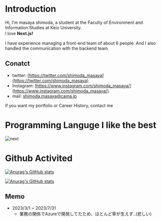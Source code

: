 # Introduction
Hi, I'm masaya shimoda, a student at the Faculty of Environment and Information Studies at Keio University.  
I love **Next.js!**　　

I have experience managing a front-end team of about 6 people. And I also handled the communication with the backend team.

## Conatct
- twitter: [https://twitter.com/shimoda_masaya](https://twitter.com/shimoda_masaya)
- Instagram: [https://www.instagram.com/shimoda_masaya/](https://www.instagram.com/shimoda_masaya/)
- mail: [shimoda.masaya@cama.jp](mailto:shimoda.masaya@cama.jp)
  
if you want my portfolio or Career History, contact me

# Programming Languge I like the best
![next](https://github.com/masaya80/masaya80/assets/104957915/be014062-92ac-4640-bd44-4d054ba51562)


# Github Activited
[![Anurag's GitHub stats](https://github-readme-stats-git-main-anisakis.vercel.app/api/top-langs/?username=masaya80&theme=dark&layout=compact)](https://github.com/anuraghazra/github-readme-stats)

[![Anurag's GitHub stats](https://github-readme-stats-git-main-anisakis.vercel.app/api?username=masaya80&show_icons=true&theme=dark&count_private=true&line_height=40)](https://github.com/anuraghazra/github-readme-stats)


## Memo
- 2023/3/1 ~ 2023/7/31
  - 業務の関係でAzureで開発してたため、ほとんど草が生えず..(悲しい)
